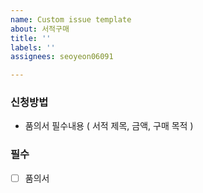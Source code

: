 ```yaml
---
name: Custom issue template
about: 서적구매
title: ''
labels: ''
assignees: seoyeon06091

---
```


### 신청방법
 - 품의서 필수내용 ( 서적 제목, 금액, 구매 목적 ) 

### 필수 
 - [ ] 품의서
